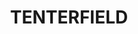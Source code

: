 ---
lastmod: '2025-04-06T06:05:20+00:00'
latitude: -29.083319
layout: suburb
longitude: 151.999661
postcode: '2372'
state: NSW
title: TENTERFIELD
url: /nsw/tenterfield/
---